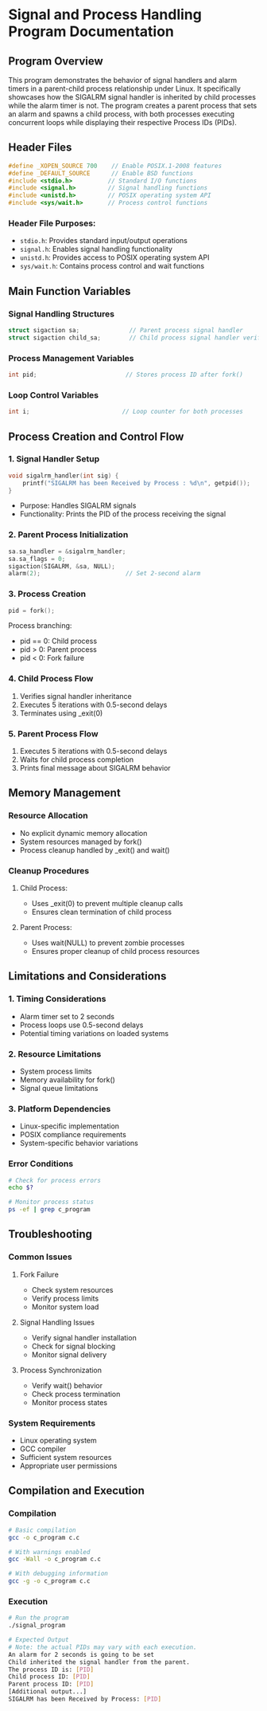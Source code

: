 # Signal and Process Handling Program Documentation

## Program Overview
This program demonstrates the behavior of signal handlers and alarm timers in a parent-child process relationship under Linux. It specifically showcases how the SIGALRM signal handler is inherited by child processes while the alarm timer is not. The program creates a parent process that sets an alarm and spawns a child process, with both processes executing concurrent loops while displaying their respective Process IDs (PIDs).

## Header Files
```c
#define _XOPEN_SOURCE 700    // Enable POSIX.1-2008 features
#define _DEFAULT_SOURCE      // Enable BSD functions
#include <stdio.h>          // Standard I/O functions
#include <signal.h>         // Signal handling functions
#include <unistd.h>         // POSIX operating system API
#include <sys/wait.h>       // Process control functions
```

### Header File Purposes:
- `stdio.h`: Provides standard input/output operations
- `signal.h`: Enables signal handling functionality
- `unistd.h`: Provides access to POSIX operating system API
- `sys/wait.h`: Contains process control and wait functions

## Main Function Variables

### Signal Handling Structures
```c
struct sigaction sa;              // Parent process signal handler
struct sigaction child_sa;        // Child process signal handler verification
```

### Process Management Variables
```c
int pid;                         // Stores process ID after fork()
```

### Loop Control Variables
```c
int i;                          // Loop counter for both processes
```

## Process Creation and Control Flow

### 1. Signal Handler Setup
```c
void sigalrm_handler(int sig) {
    printf("SIGALRM has been Received by Process : %d\n", getpid());
}
```
- Purpose: Handles SIGALRM signals
- Functionality: Prints the PID of the process receiving the signal

### 2. Parent Process Initialization
```c
sa.sa_handler = &sigalrm_handler;
sa.sa_flags = 0;
sigaction(SIGALRM, &sa, NULL);
alarm(2);                        // Set 2-second alarm
```

### 3. Process Creation
```c
pid = fork();
```
Process branching:
- pid == 0: Child process
- pid > 0: Parent process
- pid < 0: Fork failure

### 4. Child Process Flow
1. Verifies signal handler inheritance
2. Executes 5 iterations with 0.5-second delays
3. Terminates using _exit(0)

### 5. Parent Process Flow
1. Executes 5 iterations with 0.5-second delays
2. Waits for child process completion
3. Prints final message about SIGALRM behavior

## Memory Management

### Resource Allocation
- No explicit dynamic memory allocation
- System resources managed by fork()
- Process cleanup handled by _exit() and wait()

### Cleanup Procedures
1. Child Process:
   - Uses _exit(0) to prevent multiple cleanup calls
   - Ensures clean termination of child process

2. Parent Process:
   - Uses wait(NULL) to prevent zombie processes
   - Ensures proper cleanup of child process resources

## Limitations and Considerations

### 1. Timing Considerations
- Alarm timer set to 2 seconds
- Process loops use 0.5-second delays
- Potential timing variations on loaded systems

### 2. Resource Limitations
- System process limits
- Memory availability for fork()
- Signal queue limitations

### 3. Platform Dependencies
- Linux-specific implementation
- POSIX compliance requirements
- System-specific behavior variations

### Error Conditions
```bash
# Check for process errors
echo $?

# Monitor process status
ps -ef | grep c_program
```

## Troubleshooting

### Common Issues
1. Fork Failure
   - Check system resources
   - Verify process limits
   - Monitor system load

2. Signal Handling Issues
   - Verify signal handler installation
   - Check for signal blocking
   - Monitor signal delivery

3. Process Synchronization
   - Verify wait() behavior
   - Check process termination
   - Monitor process states

### System Requirements
- Linux operating system
- GCC compiler
- Sufficient system resources
- Appropriate user permissions


## Compilation and Execution

### Compilation
```bash
# Basic compilation
gcc -o c_program c.c

# With warnings enabled
gcc -Wall -o c_program c.c

# With debugging information
gcc -g -o c_program c.c
```

### Execution
```bash
# Run the program
./signal_program

# Expected Output
# Note: the actual PIDs may vary with each execution.
An alarm for 2 seconds is going to be set
Child inherited the signal handler from the parent.
The process ID is: [PID]
Child process ID: [PID]
Parent process ID: [PID]
[Additional output...]
SIGALRM has been Received by Process: [PID]
```


